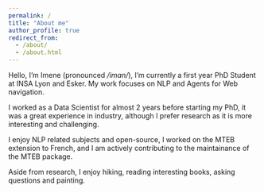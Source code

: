 ```yaml
---
permalink: /
title: "About me"
author_profile: true
redirect_from: 
  - /about/
  - /about.html
---
```


Hello, I’m Imene (pronounced _/iman/_), I’m currently a first year PhD Student at INSA Lyon and Esker. My work focuses on NLP and Agents for Web navigation.

I worked as a Data Scientist for almost 2 years before starting my PhD, it was a great experience in industry, although I prefer research as it is more interesting and challenging.

I enjoy NLP related subjects and open-source, I worked on the MTEB extension to French, and I am actively contributing to the maintainance of the MTEB package.

Aside from research, I enjoy hiking, reading interesting books, asking questions and painting.
